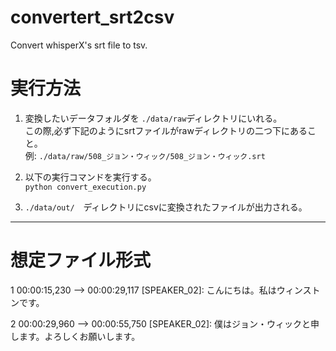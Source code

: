 # convertert_srt2csv
Convert whisperX's srt file to tsv.

# 実行方法

1. 変換したいデータフォルダを `./data/raw`ディレクトリにいれる。  
この際,必ず下記のようにsrtファイルがrawディレクトリの二つ下にあること。  
例: `./data/raw/508_ジョン・ウィック/508_ジョン・ウィック.srt`

2. 以下の実行コマンドを実行する。  
`python convert_execution.py`

3. `./data/out/`　ディレクトリにcsvに変換されたファイルが出力される。

---
# 想定ファイル形式

1
00:00:15,230 --> 00:00:29,117
[SPEAKER_02]: こんにちは。私はウィンストンです。

2
00:00:29,960 --> 00:00:55,750
[SPEAKER_02]: 僕はジョン・ウィックと申します。よろしくお願いします。
